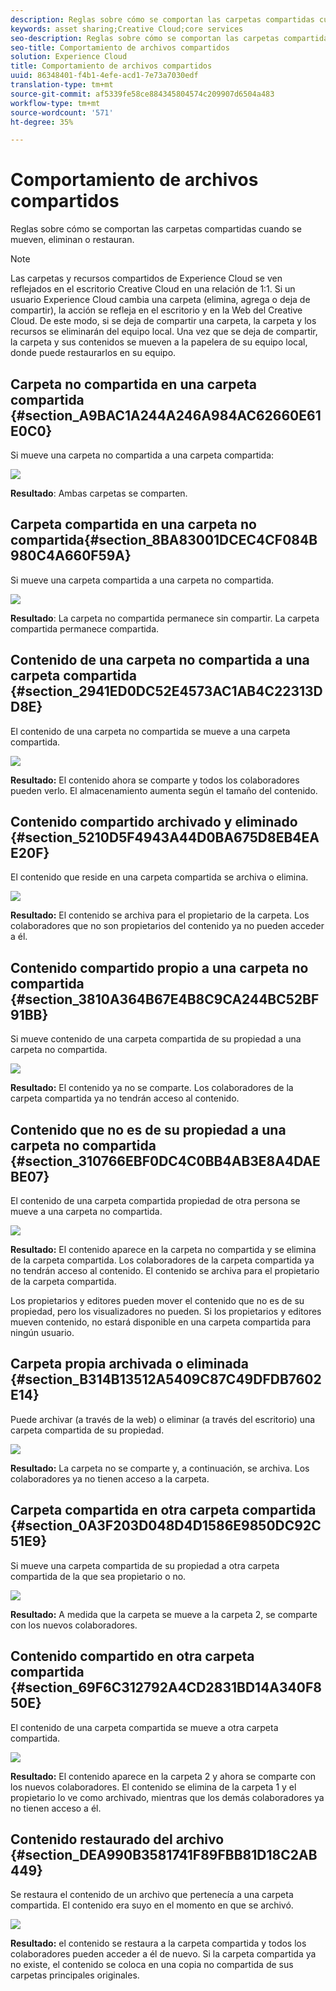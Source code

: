 ```yaml
---
description: Reglas sobre cómo se comportan las carpetas compartidas cuando se mueven, eliminan o restauran.
keywords: asset sharing;Creative Cloud;core services
seo-description: Reglas sobre cómo se comportan las carpetas compartidas cuando se mueven, eliminan o restauran.
seo-title: Comportamiento de archivos compartidos
solution: Experience Cloud
title: Comportamiento de archivos compartidos
uuid: 86348401-f4b1-4efe-acd1-7e73a7030edf
translation-type: tm+mt
source-git-commit: af5339fe58ce884345804574c209907d6504a483
workflow-type: tm+mt
source-wordcount: '571'
ht-degree: 35%

---
```



# Comportamiento de archivos compartidos

Reglas sobre cómo se comportan las carpetas compartidas cuando se mueven, eliminan o restauran.

>[!NOTE]
>
>Las carpetas y recursos compartidos de Experience Cloud se ven reflejados en el escritorio Creative Cloud en una relación de 1:1. Si un usuario Experience Cloud cambia una carpeta (elimina, agrega o deja de compartir), la acción se refleja en el escritorio y en la Web del Creative Cloud. De este modo, si se deja de compartir una carpeta, la carpeta y los recursos se eliminarán del equipo local. Una vez que se deja de compartir, la carpeta y sus contenidos se mueven a la papelera de su equipo local, donde puede restaurarlos en su equipo.

## Carpeta no compartida en una carpeta compartida {#section_A9BAC1A244A246A984AC62660E61E0C0}

Si mueve una carpeta no compartida a una carpeta compartida:

![](assets/01_assets_move.png)

**Resultado**: Ambas carpetas se comparten.

## Carpeta compartida en una carpeta no compartida{#section_8BA83001DCEC4CF084B980C4A660F59A}

Si mueve una carpeta compartida a una carpeta no compartida.

![](assets/02_assets_move.png)

**Resultado**: La carpeta no compartida permanece sin compartir. La carpeta compartida permanece compartida.

## Contenido de una carpeta no compartida a una carpeta compartida {#section_2941ED0DC52E4573AC1AB4C22313DD8E}

El contenido de una carpeta no compartida se mueve a una carpeta compartida.

![](assets/03_assets_move.png)

**Resultado:** El contenido ahora se comparte y todos los colaboradores pueden verlo. El almacenamiento aumenta según el tamaño del contenido.

## Contenido compartido archivado y eliminado {#section_5210D5F4943A44D0BA675D8EB4EAE20F}

El contenido que reside en una carpeta compartida se archiva o elimina.

![](assets/04_assets_move.png)

**Resultado:** El contenido se archiva para el propietario de la carpeta. Los colaboradores que no son propietarios del contenido ya no pueden acceder a él.

## Contenido compartido propio a una carpeta no compartida {#section_3810A364B67E4B8C9CA244BC52BF91BB}

Si mueve contenido de una carpeta compartida de su propiedad a una carpeta no compartida.

![](assets/05_assets_move.png)

**Resultado:** El contenido ya no se comparte. Los colaboradores de la carpeta compartida ya no tendrán acceso al contenido.

## Contenido que no es de su propiedad a una carpeta no compartida {#section_310766EBF0DC4C0BB4AB3E8A4DAEBE07}

El contenido de una carpeta compartida propiedad de otra persona se mueve a una carpeta no compartida.

![](assets/06_assets_move.png)

**Resultado:** El contenido aparece en la carpeta no compartida y se elimina de la carpeta compartida. Los colaboradores de la carpeta compartida ya no tendrán acceso al contenido. El contenido se archiva para el propietario de la carpeta compartida.

Los propietarios y editores pueden mover el contenido que no es de su propiedad, pero los visualizadores no pueden. Si los propietarios y editores mueven contenido, no estará disponible en una carpeta compartida para ningún usuario.

## Carpeta propia archivada o eliminada {#section_B314B13512A5409C87C49DFDB7602E14}

Puede archivar (a través de la web) o eliminar (a través del escritorio) una carpeta compartida de su propiedad.

![](assets/07_assets_move.png)

**Resultado:** La carpeta no se comparte y, a continuación, se archiva. Los colaboradores ya no tienen acceso a la carpeta.

## Carpeta compartida en otra carpeta compartida {#section_0A3F203D048D4D1586E9850DC92C51E9}

Si mueve una carpeta compartida de su propiedad a otra carpeta compartida de la que sea propietario o no.

![](assets/09_assets_move.png)

**Resultado:** A medida que la carpeta se mueve a la carpeta 2, se comparte con los nuevos colaboradores.

## Contenido compartido en otra carpeta compartida {#section_69F6C312792A4CD2831BD14A340F850E}

El contenido de una carpeta compartida se mueve a otra carpeta compartida.

![](assets/11_assets_move.png)

**Resultado:** El contenido aparece en la carpeta 2 y ahora se comparte con los nuevos colaboradores. El contenido se elimina de la carpeta 1 y el propietario lo ve como archivado, mientras que los demás colaboradores ya no tienen acceso a él.

## Contenido restaurado del archivo {#section_DEA990B3581741F89FBB81D18C2AB449}

Se restaura el contenido de un archivo que pertenecía a una carpeta compartida. El contenido era suyo en el momento en que se archivó.

![](assets/12_assets_move.png)

**Resultado:** el contenido se restaura a la carpeta compartida y todos los colaboradores pueden acceder a él de nuevo. Si la carpeta compartida ya no existe, el contenido se coloca en una copia no compartida de sus carpetas principales originales.

